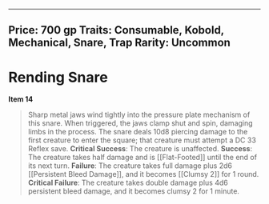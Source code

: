 
---
Price: 700 gp
Traits: Consumable, Kobold, Mechanical, Snare, Trap
Rarity: Uncommon
---

# Rending Snare

**Item 14**

> Sharp metal jaws wind tightly into the pressure plate mechanism of this snare. When triggered, the jaws clamp shut and spin, damaging limbs in the process. The snare deals 10d8 piercing damage to the first creature to enter the square; that creature must attempt a DC 33 Reflex save.
**Critical Success**: The creature is unaffected.
**Success**: The creature takes half damage and is [[Flat-Footed]] until the end of its next turn.
**Failure**: The creature takes full damage plus 2d6 [[Persistent Bleed Damage]], and it becomes [[Clumsy 2]] for 1 round.
**Critical Failure**: The creature takes double damage plus 4d6 persistent bleed damage, and it becomes clumsy 2 for 1 minute.
